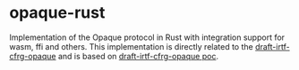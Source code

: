 # opaque-rust
Implementation of the Opaque protocol in Rust with integration support for wasm, ffi and others. This implementation is directly related to the [draft-irtf-cfrg-opaque](https://datatracker.ietf.org/doc/html/draft-irtf-cfrg-opaque) and is based on [draft-irtf-cfrg-opaque poc](https://github.com/cfrg/draft-irtf-cfrg-opaque).
